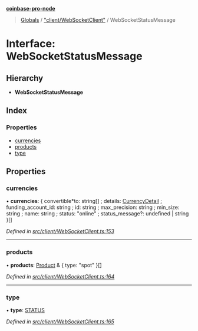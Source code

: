**[coinbase-pro-node](../README.md)**

> [Globals](../globals.md) / ["client/WebSocketClient"](../modules/_client_websocketclient_.md) / WebSocketStatusMessage

# Interface: WebSocketStatusMessage

## Hierarchy

- **WebSocketStatusMessage**

## Index

### Properties

- [currencies](_client_websocketclient_.websocketstatusmessage.md#currencies)
- [products](_client_websocketclient_.websocketstatusmessage.md#products)
- [type](_client_websocketclient_.websocketstatusmessage.md#type)

## Properties

### currencies

• **currencies**: { convertible*to: string[] ; details: [CurrencyDetail](\_currency_currencyapi*.currencydetail.md) ; funding_account_id: string ; id: string ; max_precision: string ; min_size: string ; name: string ; status: \"online\" ; status_message?: undefined \| string }[]

_Defined in [src/client/WebSocketClient.ts:153](https://github.com/bennycode/coinbase-pro-node/blob/e6678df/src/client/WebSocketClient.ts#L153)_

---

### products

• **products**: [Product](_product_productapi_.product.md) & { type: \"spot\" }[]

_Defined in [src/client/WebSocketClient.ts:164](https://github.com/bennycode/coinbase-pro-node/blob/e6678df/src/client/WebSocketClient.ts#L164)_

---

### type

• **type**: [STATUS](../enums/_client_websocketclient_.websocketresponsetype.md#status)

_Defined in [src/client/WebSocketClient.ts:165](https://github.com/bennycode/coinbase-pro-node/blob/e6678df/src/client/WebSocketClient.ts#L165)_
